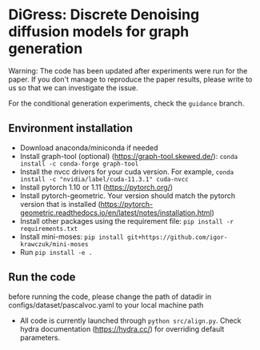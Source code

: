# DiGress: Discrete Denoising diffusion models for graph generation


Warning: The code has been updated after experiments were run for the paper. If you don't manage to reproduce the 
paper results, please write to us so that we can investigate the issue.

For the conditional generation experiments, check the `guidance` branch. 

## Environment installation
  - Download anaconda/miniconda if needed
  - Install graph-tool (optional) (https://graph-tool.skewed.de/): `conda install -c conda-forge graph-tool` 
  - Install the nvcc drivers for your cuda version. For example, `conda install -c "nvidia/label/cuda-11.3.1" cuda-nvcc`
  - Install pytorch 1.10 or 1.11 (https://pytorch.org/)
  - Install pytorch-geometric. Your version should match the pytorch version that is installed (https://pytorch-geometric.readthedocs.io/en/latest/notes/installation.html)
  - Install other packages using the requirement file: `pip install -r requirements.txt`
  - Install mini-moses: `pip install git+https://github.com/igor-krawczuk/mini-moses`
  - Run `pip install -e .`



## Run the code
  
  before running the code, please change the path of datadir in configs/dataset/pascalvoc.yaml to your local machine path

  - All code is currently launched through `python src/align.py`. Check hydra documentation (https://hydra.cc/) for overriding default parameters.
    